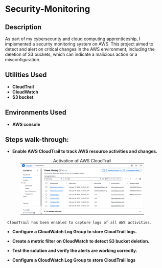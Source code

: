 <h1>Security-Monitoring</h1>

 

<h2>Description</h2>
As part of my cybersecurity and cloud computing apprenticeship, I implemented a security monitoring system on AWS. This project aimed to detect and alert on critical changes in the AWS environment, including the deletion of S3 buckets, which can indicate a malicious action or a misconfiguration.
<br />


<h2> Utilities Used</h2>

- <b>CloudTrail</b> 
- <b>CloudWatch</b>
- <b>S3 bucket</b>

<h2>Environments Used </h2>

- <b>AWS console</b> 

<h2>Steps walk-through:</h2>


- <b>Enable AWS CloudTrail to track AWS resource activities and changes.</b>

<p align="center">
    Activation of AWS CloudTrail <br/>
    <img src="https://raw.githubusercontent.com/Juniorklb/Security-Monitoring-Project-on-AWS/main/Cloudtrail.PNG" alt="CloudTrail Screenshot" width="80%">
 
     CloudTrail has been enabled to capture logs of all AWS activities.
    
</p>

- <b>Configure a CloudWatch Log Group to store CloudTrail logs.</b>

- <b>Create a metric filter on CloudWatch to detect S3 bucket deletion.</b>

- <b>Test the solution and verify the alerts are working correctly.</b>

- <b>Configure a CloudWatch Log Group to store CloudTrail logs</b>
<p align="center">
<br />
<br />
</p>

<!--
 ```diff
- text in red
+ text in green
! text in orange
# text in gray
@@ text in purple (and bold)@@
```
--!>
